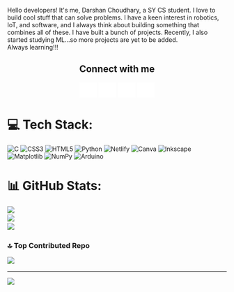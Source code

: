 Hello developers! It's me, Darshan Choudhary, a SY CS student. I love to build cool stuff that can solve problems. I have a keen interest in robotics, IoT, and software, and I always think about building something that combines all of these. I have built a bunch of projects. Recently, I also started studying ML...so more projects are yet to be added. <br>
Always learning!!!


<h2 align="center">Connect with me</h2>
<div align="center">
  <a href="https://www.linkedin.com/in/darshanc07/" alt="LinkedIn"><img src="https://github.com/CLorant/readme-social-icons/blob/main/large/light/linkedin.svg" width="40" height="35" alt="linkedin logo"  /></a>
  <a href="https://x.com/darshan_C07" alt="twitter"><img src="https://github.com/CLorant/readme-social-icons/blob/main/large/light/twitter-x.svg" width="40" height="35" alt="twitter logo"  /></a>
  <a href="https://www.instagram.com/darshan_choudhary_0212/" alt="discord"><img src="https://github.com/CLorant/readme-social-icons/blob/main/large/light/instagram.svg" width="40" height="35" alt="instagram logo"  /></a>
  <a href="https://discordapp.com/users/darshan040800" alt="discord"><img src="https://github.com/CLorant/readme-social-icons/blob/main/large/light/discord.svg" width="40" height="35" alt="discord logo"  /></a>
<!--   <a href="https://hackclub.slack.com/team/U078CB5JL3Y" alt="slack"><img src="https://raw.githubusercontent.com/maurodesouza/profile-readme-generator/master/src/assets/icons/social/slack/default.svg" width="40" height="40" alt="slack logo"  /></a> -->
</div>
  

# 💻 Tech Stack:
![C](https://img.shields.io/badge/c-%2300599C.svg?style=for-the-badge&logo=c&logoColor=white) ![CSS3](https://img.shields.io/badge/css3-%231572B6.svg?style=for-the-badge&logo=css3&logoColor=white) ![HTML5](https://img.shields.io/badge/html5-%23E34F26.svg?style=for-the-badge&logo=html5&logoColor=white) ![Python](https://img.shields.io/badge/python-3670A0?style=for-the-badge&logo=python&logoColor=ffdd54) ![Netlify](https://img.shields.io/badge/netlify-%23000000.svg?style=for-the-badge&logo=netlify&logoColor=#00C7B7) ![Canva](https://img.shields.io/badge/Canva-%2300C4CC.svg?style=for-the-badge&logo=Canva&logoColor=white) ![Inkscape](https://img.shields.io/badge/Inkscape-e0e0e0?style=for-the-badge&logo=inkscape&logoColor=080A13) ![Matplotlib](https://img.shields.io/badge/Matplotlib-%23ffffff.svg?style=for-the-badge&logo=Matplotlib&logoColor=black) ![NumPy](https://img.shields.io/badge/numpy-%23013243.svg?style=for-the-badge&logo=numpy&logoColor=white) ![Arduino](https://img.shields.io/badge/-Arduino-00979D?style=for-the-badge&logo=Arduino&logoColor=white)
# 📊 GitHub Stats:
![](https://github-readme-stats.vercel.app/api?username=darshanC07&theme=merko&hide_border=false&include_all_commits=true&count_private=true)<br/>
![](https://github-readme-streak-stats.herokuapp.com/?user=darshanC07&theme=merko&hide_border=false)<br/>
![](https://github-readme-stats.vercel.app/api/top-langs/?username=darshanC07&theme=merko&hide_border=false&include_all_commits=true&count_private=true&layout=compact)

### 🔝 Top Contributed Repo
![](https://github-contributor-stats.vercel.app/api?username=darshanC07&limit=5&theme=merko&combine_all_yearly_contributions=true)

---
[![](https://visitcount.itsvg.in/api?id=darshanC07&icon=5&color=7)](https://visitcount.itsvg.in)

<!-- Proudly created with GPRM ( https://gprm.itsvg.in ) -->
